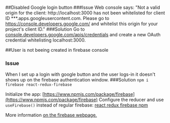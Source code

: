 ##Disabled Google login button
###Issue
Web console says: "Not a valid origin for the client: http://localhost:3000 has not been whitelisted for client ID 
***.apps.googleusercontent.com. Please go to https://console.developers.google.com/ and whitelist this origin for 
your project's client ID."
###Solution
Go to [console.developers.google.com/apis/credentials](console.developers.google.com/apis/credentials) and
create a new OAuth credential whitelisting localhost:3000.


##User is not beeing created in firebase console
### Issue
When I set up a login with google button and the user logs-in it doesn't shows up
on the firebase authentication window.
###Solution
`npm i firebase react-redux-firebase`

Initialize the app: [https://www.npmjs.com/package/firebase](https://www.npmjs.com/package/firebase)
Configure the reducer and use `useFirebase()` instead of regular firebase: [react redux firebase npm](https://www.npmjs.com/package/react-redux-firebase)

More information [on the firebase webpage.](https://firebase.google.com/docs/auth/web/manage-users)
 